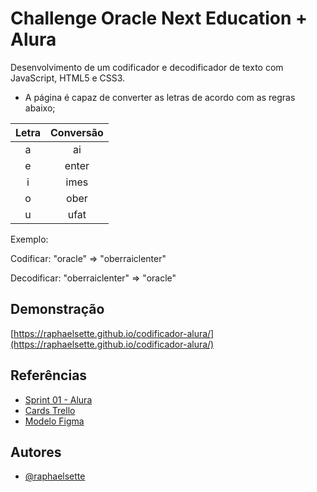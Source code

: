
# Challenge Oracle Next Education + Alura

Desenvolvimento de um codificador e decodificador de texto com JavaScript, HTML5 e CSS3.
- A página é capaz de converter as letras de acordo com as regras abaixo;

|Letra|Conversão|
| :---:| :---: |
| a | ai |
| e | enter |
| i | imes |
| o | ober |
| u | ufat |

Exemplo:

Codificar: "oracle" => "oberraiclenter" 

Decodificar: "oberraiclenter" => "oracle"

## Demonstração

[https://raphaelsette.github.io/codificador-alura/](https://raphaelsette.github.io/codificador-alura/)

## Referências

 - <a href="https://www.alura.com.br/challenges/oracle-one/sprint01-construa-decodificador-texto-com-javascript" target="_blank">Sprint 01 - Alura</a>
 - <a href="https://trello.com/b/EmUFmjCv/decodificador-de-texto-alura-challenges-oracle-one" target="_blank">Cards Trello</a>
 - <a href="https://www.figma.com/file/tvFEYhVfZTjdJ5P24RGV21/Alura-Challenge---Desafio-1---L%C3%B3gica?node-id=16%3A802" target="_blank">Modelo Figma</a>

## Autores

- [@raphaelsette](https://www.github.com/raphaelsette)
